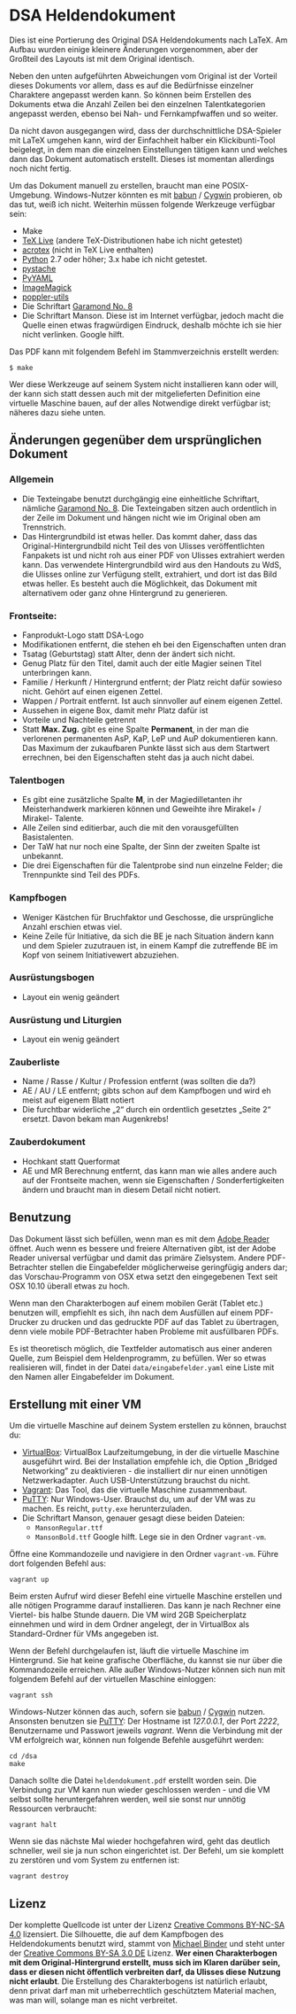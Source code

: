 DSA Heldendokument
==================

Dies ist eine Portierung des Original DSA Heldendokuments nach LaTeX. Am
Aufbau wurden einige kleinere Änderungen vorgenommen, aber der Großteil des
Layouts ist mit dem Original identisch.

Neben den unten aufgeführten Abweichungen vom Original ist der Vorteil dieses
Dokuments vor allem, dass es auf die Bedürfnisse einzelner Charaktere angepasst
werden kann. So können beim Erstellen des Dokuments etwa die Anzahl Zeilen bei
den einzelnen Talentkategorien angepasst werden, ebenso bei Nah- und
Fernkampfwaffen und so weiter.

Da nicht davon ausgegangen wird, dass der durchschnittliche DSA-Spieler mit
LaTeX umgehen kann, wird der Einfachheit halber ein Klickibunti-Tool beigelegt,
in dem man die einzelnen Einstellungen tätigen kann und welches dann das
Dokument automatisch erstellt. Dieses ist momentan allerdings noch nicht
fertig.

Um das Dokument manuell zu erstellen, braucht man eine POSIX-Umgebung.
Windows-Nutzer könnten es mit [babun][1] / [Cygwin][2] probieren, ob das tut,
weiß ich nicht. Weiterhin müssen folgende Werkzeuge verfügbar sein:

 * Make
 * [TeX Live][3] (andere TeX-Distributionen habe ich nicht getestet)
 * [acrotex][4] (nicht in TeX Live enthalten)
 * [Python][5] 2.7 oder höher; 3.x habe ich nicht getestet.
 * [pystache][6]
 * [PyYAML][7]
 * [ImageMagick][8]
 * [poppler-utils][9]
 * Die Schriftart [Garamond No. 8][10]
 * Die Schriftart Manson. Diese ist im Internet verfügbar, jedoch macht die
   Quelle einen etwas fragwürdigen Eindruck, deshalb möchte ich sie hier
   nicht verlinken. Google hilft.

Das PDF kann mit folgendem Befehl im Stammverzeichnis erstellt werden:

    $ make

Wer diese Werkzeuge auf seinem System nicht installieren kann oder will, der
kann sich statt dessen auch mit der mitgelieferten Definition eine
virtuelle Maschine bauen, auf der alles Notwendige direkt verfügbar ist;
näheres dazu siehe unten.

Änderungen gegenüber dem ursprünglichen Dokument
------------------------------------------------

### Allgemein

 * Die Texteingabe benutzt durchgängig eine einheitliche Schriftart,
   nämliche [Garamond No. 8][10]. Die Texteingaben sitzen auch ordentlich
   in der Zeile im Dokument und hängen nicht wie im Original oben am
   Trennstrich.
 * Das Hintergrundbild ist etwas heller. Das kommt daher, dass das
   Original-Hintergrundbild nicht Teil des von Ulisses veröffentlichten
   Fanpakets ist und nicht roh aus einer PDF von Ulisses extrahiert werden
   kann. Das verwendete Hintergrundbild wird aus den Handouts zu WdS, die
   Ulisses online zur Verfügung stellt, extrahiert, und dort ist das Bild
   etwas heller. Es besteht auch die Möglichkeit, das Dokument mit alternativem
   oder ganz ohne Hintergrund zu generieren.

### Frontseite:

 * Fanprodukt-Logo statt DSA-Logo
 * Modifikationen entfernt, die stehen eh bei den Eigenschaften unten dran
 * Tsatag (Geburtstag) statt Alter, denn der ändert sich nicht.
 * Genug Platz für den Titel, damit auch der eitle Magier seinen Titel
   unterbringen kann.
 * Familie / Herkunft / Hintergrund entfernt; der Platz reicht dafür sowieso
   nicht. Gehört auf einen eigenen Zettel.
 * Wappen / Portrait entfernt. Ist auch sinnvoller auf einem eigenen Zettel.
 * Aussehen in eigene Box, damit mehr Platz dafür ist
 * Vorteile und Nachteile getrennt
 * Statt **Max. Zug.** gibt es eine Spalte **Permanent**, in der man die
   verlorenen permanenten AsP, KaP, LeP und AuP dokumentieren kann. Das Maximum
   der zukaufbaren Punkte lässt sich aus dem Startwert errechnen, bei den
   Eigenschaften steht das ja auch nicht dabei.

### Talentbogen

 * Es gibt eine zusätzliche Spalte **M**, in der Magiedilletanten ihr
   Meisterhandwerk markieren können und Geweihte ihre Mirakel+ / Mirakel-
   Talente.
 * Alle Zeilen sind editierbar, auch die mit den vorausgefüllten Basistalenten.
 * Der TaW hat nur noch eine Spalte, der Sinn der zweiten Spalte ist unbekannt.
 * Die drei Eigenschaften für die Talentprobe sind nun einzelne Felder; die
   Trennpunkte sind Teil des PDFs.

### Kampfbogen
 
 * Weniger Kästchen für Bruchfaktor und Geschosse, die ursprüngliche Anzahl
   erschien etwas viel.
 * Keine Zeile für Initiative, da sich die BE je nach Situation ändern kann
   und dem Spieler zuzutrauen ist, in einem Kampf die zutreffende BE im Kopf
   von seinem Initiativewert abzuziehen.

### Ausrüstungsbogen

 * Layout ein wenig geändert

### Ausrüstung und Liturgien

 * Layout ein wenig geändert

### Zauberliste

 * Name / Rasse / Kultur / Profession entfernt (was sollten die da?)
 * AE / AU / LE entfernt; gibts schon auf dem Kampfbogen und wird eh meist
   auf eigenem Blatt notiert
 * Die furchtbar widerliche „2“ durch ein ordentlich gesetztes „Seite 2“
   ersetzt. Davon bekam man Augenkrebs!

### Zauberdokument

 * Hochkant statt Querformat
 * AE und MR Berechnung entfernt, das kann man wie alles andere auch auf der
   Frontseite machen, wenn sie Eigenschaften / Sonderfertigkeiten ändern und
   braucht man in diesem Detail nicht notiert.

Benutzung
---------

Das Dokument lässt sich befüllen, wenn man es mit dem [Adobe Reader][11]
öffnet. Auch wenn es bessere und freiere Alternativen gibt, ist der Adobe
Reader universal verfügbar und damit das primäre Zielsystem. Andere
PDF-Betrachter stellen die Eingabefelder möglicherweise geringfügig anders
dar; das Vorschau-Programm von OSX etwa setzt den eingegebenen Text seit
OSX 10.10 überall etwas zu hoch.

Wenn man den Charakterbogen auf einem mobilen Gerät (Tablet etc.) benutzen
will, empfiehlt es sich, ihn nach dem Ausfüllen auf einem PDF-Drucker zu
drucken und das gedruckte PDF auf das Tablet zu übertragen, denn viele
mobile PDF-Betrachter haben Probleme mit ausfüllbaren PDFs.

Es ist theoretisch möglich, die Textfelder automatisch aus einer anderen
Quelle, zum Beispiel dem Heldenprogramm, zu befüllen. Wer so etwas realisieren
will, findet in der Datei `data/eingabefelder.yaml` eine Liste mit den Namen
aller Eingabefelder im Dokument.

Erstellung mit einer VM
-----------------------

Um die virtuelle Maschine auf deinem System erstellen zu können, brauchst du:

 * [VirtualBox][15]: VirtualBox Laufzeitumgebung, in der die virtuelle Maschine
   ausgeführt wird. Bei der Installation empfehle ich, die Option 
   „Bridged Networking” zu deaktivieren - die installiert dir nur einen
   unnötigen Netzwerkadapter. Auch USB-Unterstützung brauchst du nicht.
 * [Vagrant][16]: Das Tool, das die virtuelle Maschine zusammenbaut.
 * [PuTTY][17]: Nur Windows-User. Brauchst du, um auf der VM was zu machen.
   Es reicht, `putty.exe` herunterzuladen.
 * Die Schriftart Manson, genauer gesagt diese beiden Dateien:
   - `MansonRegular.ttf`
   - `MansonBold.ttf`
   Google hilft. Lege sie in den Ordner `vagrant-vm`.

Öffne eine Kommandozeile und navigiere in den Ordner `vagrant-vm`. Führe dort
folgenden Befehl aus:

    vagrant up

Beim ersten Aufruf wird dieser Befehl eine virtuelle Maschine erstellen und
alle nötigen Programme darauf installieren. Das kann je nach Rechner eine
Viertel- bis halbe Stunde dauern. Die VM wird 2GB Speicherplatz einnehmen
und wird in dem Ordner angelegt, der in VirtualBox als Standard-Ordner für
VMs angegeben ist.

Wenn der Befehl durchgelaufen ist, läuft die virtuelle Maschine im Hintergrund.
Sie hat keine grafische Oberfläche, du kannst sie nur über die Kommandozeile
erreichen. Alle außer Windows-Nutzer können sich nun mit folgendem Befehl auf
der virtuellen Maschine einloggen:

    vagrant ssh

Windows-Nutzer können das auch, sofern sie [babun][1] / [Cygwin][2] nutzen.
Ansonsten benutzen sie [PuTTY][17]: Der Hostname ist *127.0.0.1*, der Port
*2222*, Benutzername und Passwort jeweils *vagrant*. Wenn die Verbindung
mit der VM erfolgreich war, können nun folgende Befehle ausgeführt werden:

    cd /dsa
    make

Danach sollte die Datei `heldendokument.pdf` erstellt worden sein. Die
Verbindung zur VM kann nun wieder geschlossen werden - und die VM selbst
sollte heruntergefahren werden, weil sie sonst nur unnötig Ressourcen
verbraucht:

    vagrant halt

Wenn sie das nächste Mal wieder hochgefahren wird, geht das deutlich schneller,
weil sie ja nun schon eingerichtet ist. Der Befehl, um sie komplett zu
zerstören und vom System zu entfernen ist:

    vagrant destroy

Lizenz
------

Der komplette Quellcode ist unter der Lizenz
[Creative Commons BY-NC-SA 4.0][12] lizensiert. Die Silhouette, die auf dem
Kampfbogen des Heldendokuments benutzt wird, stammt von [Michael Binder][13]
und steht unter der [Creative Commons BY-SA 3.0 DE][14] Lizenz. **Wer einen
Charakterbogen mit dem Original-Hintergrund erstellt, muss sich im Klaren
darüber sein, dass er diesen nicht öffentlich verbreiten darf, da Ulisses
diese Nutzung nicht erlaubt**. Die Erstellung des Charakterbogens ist natürlich
erlaubt, denn privat darf man mit urheberrechtlich geschütztem Material machen,
was man will, solange man es nicht verbreitet.


 [1]: http://babun.github.io
 [2]: https://www.cygwin.com
 [3]: https://www.tug.org/texlive/
 [4]: https://www.ctan.org/pkg/acrotex
 [5]: https://www.python.org
 [6]: https://github.com/defunkt/pystache
 [7]: http://pyyaml.org
 [8]: http://www.imagemagick.org
 [9]: http://wiki.ubuntuusers.de/poppler-utils
 [10]: http://garamond.org
 [11]: http://get.adobe.com/de/reader/
 [12]: http://creativecommons.org/licenses/by-nc-sa/4.0/
 [13]: https://github.com/thinkingstone
 [14]: https://creativecommons.org/licenses/by-sa/3.0/de/
 [15]: https://www.virtualbox.org/wiki/Downloads
 [16]: http://www.vagrantup.com/downloads.html
 [17]: http://www.chiark.greenend.org.uk/~sgtatham/putty/download.html